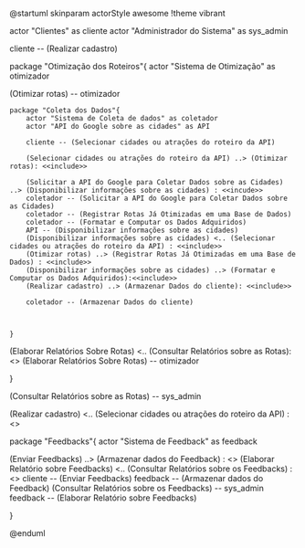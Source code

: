 @startuml
skinparam actorStyle awesome
!theme vibrant


actor "Clientes" as cliente
actor "Administrador do Sistema" as sys_admin

cliente -- (Realizar cadastro)




package "Otimização dos Roteiros"{
actor "Sistema de Otimização" as  otimizador


(Otimizar rotas) -- otimizador 


    package "Coleta dos Dados"{
        actor "Sistema de Coleta de dados" as coletador
        actor "API do Google sobre as cidades" as API   

        cliente -- (Selecionar cidades ou atrações do roteiro da API)
        
        (Selecionar cidades ou atrações do roteiro da API) ..> (Otimizar rotas): <<include>>

        (Solicitar a API do Google para Coletar Dados sobre as Cidades) ..> (Disponibilizar informações sobre as cidades) : <<incude>>
        coletador -- (Solicitar a API do Google para Coletar Dados sobre as Cidades)
        coletador -- (Registrar Rotas Já Otimizadas em uma Base de Dados)
        coletador -- (Formatar e Computar os Dados Adquiridos)
        API -- (Disponibilizar informações sobre as cidades)
        (Disponibilizar informações sobre as cidades) <.. (Selecionar cidades ou atrações do roteiro da API) : <<include>>
        (Otimizar rotas) ..> (Registrar Rotas Já Otimizadas em uma Base de Dados) : <<include>>
        (Disponibilizar informações sobre as cidades) ..> (Formatar e Computar os Dados Adquiridos):<<include>>
        (Realizar cadastro) ..> (Armazenar Dados do cliente): <<include>>

        coletador -- (Armazenar Dados do cliente)



    }


(Elaborar Relatórios Sobre Rotas) <.. (Consultar Relatórios sobre as Rotas): <<include>> 
(Elaborar Relatórios Sobre Rotas) -- otimizador

}



(Consultar Relatórios sobre as Rotas) -- sys_admin




(Realizar cadastro) <.. (Selecionar cidades ou atrações do roteiro da API) : <<extends>>


package "Feedbacks"{
actor "Sistema de Feedback" as feedback

(Enviar Feedbacks) ..> (Armazenar dados do Feedback) : <<include>>
(Elaborar Relatório sobre Feedbacks) <.. (Consultar Relatórios sobre os Feedbacks) : <<include>>
cliente -- (Enviar Feedbacks)
feedback -- (Armazenar dados do Feedback)
(Consultar Relatórios sobre os Feedbacks) -- sys_admin
feedback -- (Elaborar Relatório sobre Feedbacks)



}



@enduml
